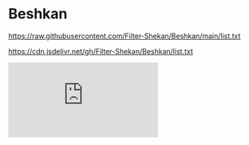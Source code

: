 # Beshkan

https://raw.githubusercontent.com/Filter-Shekan/Beshkan/main/list.txt

https://cdn.jsdelivr.net/gh/Filter-Shekan/Beshkan/list.txt

![Image](https://www.free-website-hit-counter.com/c.php?d=9&id=142963&s=7)